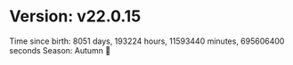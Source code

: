 # Version: v22.0.15
Time since birth: 8051 days, 193224 hours, 11593440 minutes, 695606400 seconds
Season: Autumn 🍁
